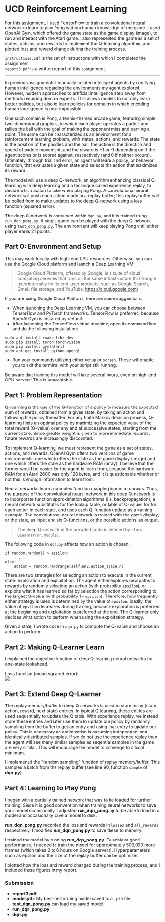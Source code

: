 # UCD Reinforcement Learning
For this assignment, I used TensorFlow to train a convolutional neural network to learn to play Pong without human knowledge of the game. I used OpenAI Gym, which offered the game state as the game display (image), to run and interact with the Atari game. I also represented the game as a set of states, actions, and rewards to implement the Q-learning algorithm, and plotted loss and reward change during the training process.

`instructions.pdf` is the set of instructions with which I completed the assignment.  
`report3.pdf` is a written report of this assignment.

---

In previous assignments I manually created intelligent agents by codifying human intelligence regarding the environments my agent explored. However, modern approaches to artificial intelligence step away from methods requiring domain experts. This allows models to not only learn better policies, but also to learn policies for domains in which encoding human intelligence is near impossible.

One such domain is Pong, a tennis-themed arcade game, featuring simple two-dimensional graphics, in which each player operates a paddle and rallies the ball with the goal of making the opponent miss and earning a point. The game can be characterized as an environment for a reinforcement learning problem, with states, actions, and rewards: The state is the position of the paddles and the ball, the action is the direction and speed of paddle movement, and the reward is +1 or -1 depending on if the agent scores or is scored against, respectively (and 0 if neither occurs). Ultimately, through trial and error, an agent will learn a policy, or behavior function, that evaluates a given state and selects the action that maximizes its reward.

The model will use a deep Q-network, an algorithm enhancing classical Q-learning with deep learning and a technique called experience replay, to decide which action to take when playing Pong. A convolutional neural network will push each action made to a replay buffer; this replay buffer will be polled from to make updates to the deep Q-network using a loss function (squared error).

The deep Q-network is contained within `dqn.py`, and it is trained using `run_dqn_pong.py`. A single game can be played with the deep Q-network using `test_dqn_pong.py`. The environment will keep playing Pong until either player earns 21 points.

## Part 0: Environment and Setup
This may work locally with high-end GPU resources. Otherwise, you can use the Google Cloud platform and launch a Deep Learning VM:
> Google Cloud Platform, offered by Google, is a suite of cloud computing services that runs on the same infrastructure that Google uses internally for its end-user products, such as Google Search, Gmail, file storage, and YouTube: https://cloud.google.com/

If you are using Google Cloud Platform, here are some suggestions:
- When launching the Deep Learning VM, you can choose between TensorFlow and PyTorch frameworks. TensorFlow is preferred, because ApenAI Gym is installed by default.
- After launching the TensorFlow virtual machine, open its command line and do the following installation:  
```
sudo apt install cmake libz-dev
sudo pip install torch torchvision
sudo pip install gym[atari]
sudo apt-get install python-opengl
```
- Run your commands utilizing either `nohup` or `screen`. These will enable you to exit the terminal with your script still running.

Be aware that training this model will take several hours, even on high-end GPU servers! This is unavoidable.

## Part 1: Problem Representation
Q-learning is the use of the Q-function of a policy to measure the expected sum of rewards, obtained from a given state, by taking an action and following the policy thereafter. For any finite Markov decision process, Q-learning finds an optimal policy by maximizing the expected value of the total reward (Q-value) over any and all successive states, starting from the current state. Since greater weight is given to more immediate rewards, future rewards are increasingly discounted.

To implement Q-learning, we must represent the game as a set of states, actions, and rewards. OpenAI Gym offers two versions of game environments: one which offers the state as the game display (image) and one which offers the state as the hardware RAM (array). I believe that the former would be easier for the agent to learn from, because the hardware RAM for an Atari 2600 was only 128 bytes, and it is questionable whether or not this is enough information to learn from.

Neural networks learn a complex function mapping inputs to outputs. Thus, the purpose of the convolutional neural network in this deep Q-network is to incorporate function approximation algorithms (i.e. backpropagation); a neural network substitutes for the lookup table, or table of Q-values for for each action in each state, and uses each Q-function update as a training example. The convolutional neural network is trained with the game display, or the state, as input and six Q-functions, or the possible actions, as output.
> The deep Q-network in the provided code is defined by `class QLearner(nn.Module)`.

The following code in `dqn.py` affects how an action is chosen:
```
if random.random() > epsilon:
    . . .
else:
    action = random.randrange(self.env.action_space.n)
```
There are two strategies for selecting an action to execute in the current state: exploration and exploitation. The agent either explores new paths to rewards by randomly selecting an action (with probability `epsilon`), or exploits what it has learned so far by selection the action corresponding to the largest Q-value (with probability 1 - `epsilon`). Therefore, how frequently either strategy is used is determined by the value of `epsilon`. Ideally, the value of `epsilon` decreases during training, because exploration is preferred at the beginning and exploitation is preferred at the end. The Q-learner only decides what action to perform when using the exploitation strategy.

Given a state, I wrote code in `dqn.py` to compute the Q-value and choose an action to perform.

## Part 2: Making Q-Learner Learn
I explained the objective function of deep Q-learning neural networks for one-state lookahead.

Loss function (mean squared error):  
<img src="https://render.githubusercontent.com/render/math?math=Loss_i(\Theta_i)=(y_i-Q(s,a,\Theta_i))^2">

## Part 3: Extend Deep Q-Learner
The replay memory/buffer in deep Q networks is used to store many (state, action, reward, next state) entries. In typical Q learning, these entries are used sequentially to update the Q table. With experience replay, we instead store these entries and later use them to update our policy by randomly sampling from the buffer to get an entry and using that entry to update our policy. This is necessary as optimization is assuming independent and identically distributed samples. If we do not use the experience replay then the agent will see many similar samples as seqential samples in the game are very similar. This will encourage the model to converge to a local minimum.

I implemened the "random sampling" function of replay memory/buffer. This samples a batch from the replay buffer (see line 90, function `sample` of **dqn.py**).

## Part 4: Learning to Play Pong
I began with a partially trained network that was to be loaded for further training. Since it is good convention when training neural networks to save your model occasionally, I adjusted **run_dqn_pong.py** to be able to load in a model and occasionally save a model to disk.

**run_dqn_pong.py** recorded the loss and rewards in `losses` and `all_rewards` respectively. I modified **run_dqn_pong.py** to save these to memory.

I trained the model by running **run_dqn_pong.py**. To achieve good performance, I needed to train the model for approximately 500,000 more frames (which takes 3 to 6 hours on Google servers). Hyperparameters such as epsilon and the size of the replay buffer can be optimized.

I plotted how the loss and reward changed during the training process, and I included these figures in my report.

### Submission
- **report3.pdf**
- **model.pth**: My best-performing model saved to a `.pth` file; **test_dqn_pong.py** can load my saved model.
- **run_dqn_pong.py**
- **dqn.py**
